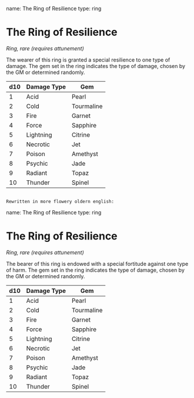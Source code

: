 name: The Ring of Resilience
type: ring

# The Ring of Resilience
_Ring, rare (requires attunement)_

The wearer of this ring is granted a special resilience to one type of damage. The gem set in the ring indicates the type of damage, chosen by the GM or determined randomly. 

| d10 | Damage Type | Gem        |
|-----|-------------|------------|
| 1   | Acid        | Pearl      |
| 2   | Cold        | Tourmaline |
| 3   | Fire        | Garnet     |
| 4   | Force       | Sapphire   |
| 5   | Lightning   | Citrine    |
| 6   | Necrotic    | Jet        |
| 7   | Poison      | Amethyst   |
| 8   | Psychic     | Jade       |
| 9   | Radiant     | Topaz      |
| 10  | Thunder     | Spinel     |
```

Rewritten in more flowery oldern english:

```
name: The Ring of Resilience
type: ring

# The Ring of Resilience
_Ring, rare (requires attunement)_

The bearer of this ring is endowed with a special fortitude against one type of harm. The gem set in the ring indicates the type of damage, chosen by the GM or determined randomly. 

| d10 | Damage Type | Gem        |
|-----|-------------|------------|
| 1   | Acid        | Pearl      |
| 2   | Cold        | Tourmaline |
| 3   | Fire        | Garnet     |
| 4   | Force       | Sapphire   |
| 5   | Lightning   | Citrine    |
| 6   | Necrotic    | Jet        |
| 7   | Poison      | Amethyst   |
| 8   | Psychic     | Jade       |
| 9   | Radiant     | Topaz      |
| 10  | Thunder     | Spinel     |
